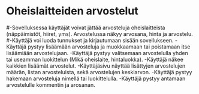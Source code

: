 # Oheislaitteiden arvostelut
#-Sovelluksessa käyttäjät voivat jättää arvosteluja oheislaitteista (näppäimistöt, hiiret, yms). Arvostelussa näkyy arvosana, hinta ja arvostelu.
#-Käyttäjä voi luoda tunnukset ja kirjautumaan sisään sovellukseen.
-Käyttäjä pystyy lisäämään arvosteluja ja muokkaamaan tai poistamaan itse lisäämiään arvostelujaan.
-Käyttäjä pystyy valitsemaan arvostelulla yhden tai useamman luokittelun (Mikä oheislaite, hintaluokka).
-Käyttäjä näkee kaikkien lisäämät arvostelut.
-Käyttäjäsivu näyttää lisättyjen arvostelujen määrän, listan arvosteluista, sekä arvostelujen keskiarvon.
-Käyttäjä pystyy hakemaan arvosteluja nimellä tai luokittelulla.
-Käyttäjä pystyy antamaan arvostelulle kommentin ja arosanan.
